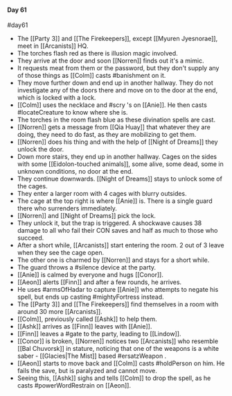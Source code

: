 #### Day 61
#day61 
- The [[Party 3]] and [[The Firekeepers]], except [[Myuren Jyesnorae]], meet in [[Arcanists]] HQ.
- The torches flash red as there is illusion magic involved.
- They arrive at the door and soon [[Norren]] finds out it's a mimic.
- It requests meat from them or the password, but they don't supply any of those things as [[Colm]] casts #banishment on it.
- They move further down and end up in another hallway. They do not investigate any of the doors there and move on to the door at the end, which is locked with a lock.
- [[Colm]] uses the necklace and #scry 's on [[Anie]]. He then casts #locateCreature to know where she is.
- The torches in the room flash blue as these divination spells are cast.
- [[Norren]] gets a message from [[Qia Huay]] that whatever they are doing, they need to do fast, as they are mobilizing to get them.
- [[Norren]] does his thing and with the help of [[Night of Dreams]] they unlock the door.
- Down more stairs, they end up in another hallway. Cages on the sides with some [[Eidolon-touched animals]], some alive, some dead, some in unknown conditions, no door at the end.
- They continue downwards. [[Night of Dreams]] stays to unlock some of the cages.
- They enter a larger room with 4 cages with blurry outsides.
- The cage at the top right is where [[Anie]] is. There is a single guard there who surrenders immediately.
- [[Norren]] and [[Night of Dreams]] pick the lock.
- They unlock it, but the trap is triggered. A shockwave causes 38 damage to all who fail their CON saves and half as much to those who succeed.
- After a short while, [[Arcanists]] start entering the room. 2 out of 3 leave when they see the cage open.
- The other one is charmed by [[Norren]] and stays for a short while.
- The guard throws a #silence device at the party.
- [[Anie]] is calmed by everyone and hugs [[Conor]].
- [[Aeon]] alerts [[Finn]] and after a few rounds, he arrives.
- He uses #armsOfHadar to capture [[Anie]] who attempts to negate his spell, but ends up casting #mightyFortress instead.
- The [[Party 3]] and [[The Firekeepers]] find themselves in a room with around 30 more [[Arcanists]].
- [[Colm]], previously called [[Ashk]] to help them.
- [[Ashk]] arrives as [[Finn]] leaves with [[Anie]].
- [[Finn]] leaves a #gate to the party, leading to [[Lindow]].
- [[Conor]] is broken, [[Norren]] notices two [[Arcanists]] who resemble [[Bal Chuvorsk]] in stature, noticing that one of the weapons is a white saber - [[Glacies|The Mist]] based #ersatzWeapon .
- [[Aeon]] starts to move back and [[Colm]] casts #holdPerson on him. He fails the save, but is paralyzed and cannot move.
- Seeing this, [[Ashk]] sighs and tells [[Colm]] to drop the spell, as he casts #powerWordRestrain on [[Aeon]].